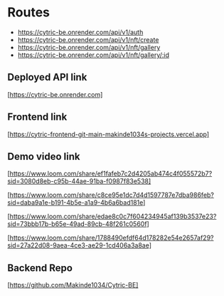 # Routes

- https://cytric-be.onrender.com/api/v1/auth 
- https://cytric-be.onrender.com/api/v1/nft/create
- https://cytric-be.onrender.com/api/v1/nft/gallery
- https://cytric-be.onrender.com/api/v1/nft/gallery/:id


## Deployed API link
[https://cytric-be.onrender.com]

## Frontend link
[https://cytric-frontend-git-main-makinde1034s-projects.vercel.app]

## Demo video link

[https://www.loom.com/share/ef1fafeb7c2d4205ab474c4f055572b7?sid=3080d8eb-c95b-44ae-91ba-f0987f83e538]

[https://www.loom.com/share/c8ce95e1dc7d4d1597787e7dba986feb?sid=daba9a1e-b191-4b5e-a1a9-4b6a6bad181e]

[https://www.loom.com/share/edae8c0c7f604234945af139b3537e23?sid=73bbb17b-b65e-49ad-89cb-48f261c0560f]

[https://www.loom.com/share/1788490efdf64d178282e54e2657af29?sid=27a22d08-9aea-4ce3-ae29-1cd406a3a8ae]


## Backend Repo
[https://github.com/Makinde1034/Cytric-BE]



